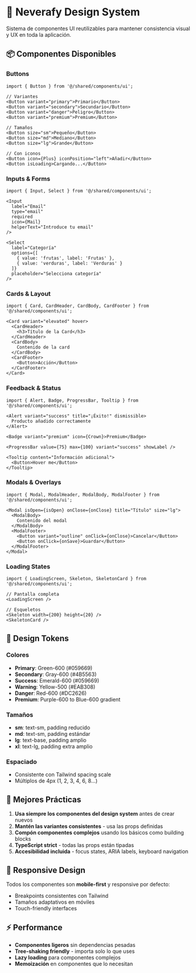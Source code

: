# 🎨 Neverafy Design System

Sistema de componentes UI reutilizables para mantener consistencia visual y UX en toda la aplicación.

## 📦 Componentes Disponibles

### **Buttons**
```tsx
import { Button } from '@/shared/components/ui';

// Variantes
<Button variant="primary">Primario</Button>
<Button variant="secondary">Secundario</Button>
<Button variant="danger">Peligro</Button>
<Button variant="premium">Premium</Button>

// Tamaños
<Button size="sm">Pequeño</Button>
<Button size="md">Mediano</Button>
<Button size="lg">Grande</Button>

// Con iconos
<Button icon={Plus} iconPosition="left">Añadir</Button>
<Button isLoading>Cargando...</Button>
```

### **Inputs & Forms**
```tsx
import { Input, Select } from '@/shared/components/ui';

<Input 
  label="Email" 
  type="email" 
  required 
  icon={Mail}
  helperText="Introduce tu email"
/>

<Select 
  label="Categoría"
  options={[
    { value: 'frutas', label: 'Frutas' },
    { value: 'verduras', label: 'Verduras' }
  ]}
  placeholder="Selecciona categoría"
/>
```

### **Cards & Layout**
```tsx
import { Card, CardHeader, CardBody, CardFooter } from '@/shared/components/ui';

<Card variant="elevated" hover>
  <CardHeader>
    <h3>Título de la Card</h3>
  </CardHeader>
  <CardBody>
    Contenido de la card
  </CardBody>
  <CardFooter>
    <Button>Acción</Button>
  </CardFooter>
</Card>
```

### **Feedback & Status**
```tsx
import { Alert, Badge, ProgressBar, Tooltip } from '@/shared/components/ui';

<Alert variant="success" title="¡Éxito!" dismissible>
  Producto añadido correctamente
</Alert>

<Badge variant="premium" icon={Crown}>Premium</Badge>

<ProgressBar value={75} max={100} variant="success" showLabel />

<Tooltip content="Información adicional">
  <Button>Hover me</Button>
</Tooltip>
```

### **Modals & Overlays**
```tsx
import { Modal, ModalHeader, ModalBody, ModalFooter } from '@/shared/components/ui';

<Modal isOpen={isOpen} onClose={onClose} title="Título" size="lg">
  <ModalBody>
    Contenido del modal
  </ModalBody>
  <ModalFooter>
    <Button variant="outline" onClick={onClose}>Cancelar</Button>
    <Button onClick={onSave}>Guardar</Button>
  </ModalFooter>
</Modal>
```

### **Loading States**
```tsx
import { LoadingScreen, Skeleton, SkeletonCard } from '@/shared/components/ui';

// Pantalla completa
<LoadingScreen />

// Esqueletos
<Skeleton width={200} height={20} />
<SkeletonCard />
```

## 🎨 Design Tokens

### **Colores**
- **Primary**: Green-600 (#059669)
- **Secondary**: Gray-600 (#4B5563)
- **Success**: Emerald-600 (#059669)
- **Warning**: Yellow-500 (#EAB308)
- **Danger**: Red-600 (#DC2626)
- **Premium**: Purple-600 to Blue-600 gradient

### **Tamaños**
- **sm**: text-sm, padding reducido
- **md**: text-sm, padding estándar
- **lg**: text-base, padding amplio
- **xl**: text-lg, padding extra amplio

### **Espaciado**
- Consistente con Tailwind spacing scale
- Múltiplos de 4px (1, 2, 3, 4, 6, 8...)

## 🚀 Mejores Prácticas

1. **Usa siempre los componentes del design system** antes de crear nuevos
2. **Mantén las variantes consistentes** - usa las props definidas
3. **Compón componentes complejos** usando los básicos como building blocks
4. **TypeScript strict** - todas las props están tipadas
5. **Accesibilidad incluida** - focus states, ARIA labels, keyboard navigation

## 📱 Responsive Design

Todos los componentes son **mobile-first** y responsive por defecto:
- Breakpoints consistentes con Tailwind
- Tamaños adaptativos en móviles
- Touch-friendly interfaces

## ⚡ Performance

- **Componentes ligeros** sin dependencias pesadas
- **Tree-shaking friendly** - importa solo lo que uses
- **Lazy loading** para componentes complejos
- **Memoización** en componentes que lo necesitan